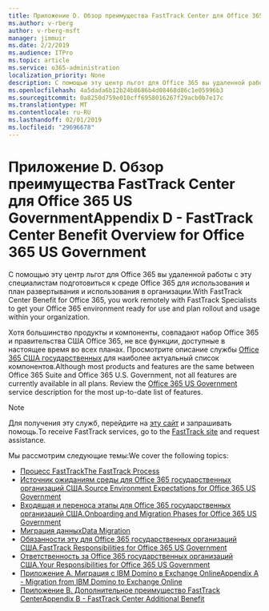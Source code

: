 ```yaml
---
title: Приложение D. Обзор преимущества FastTrack Center для Office 365 US Government
ms.author: v-rberg
author: v-rberg-msft
manager: jimmuir
ms.date: 2/2/2019
ms.audience: ITPro
ms.topic: article
ms.service: o365-administration
localization_priority: None
description: С помощью эту центр льгот для Office 365 вы удаленной работы с эту специалистам подготовиться к среде Office 365 для использования и план развертывания и использования в организации.
ms.openlocfilehash: 4a5dada6b12b24b8686b4d08468d86c1e05996b3
ms.sourcegitcommit: 0a8250d759e010cff6958016267f29acb0b7e17c
ms.translationtype: MT
ms.contentlocale: ru-RU
ms.lasthandoff: 02/01/2019
ms.locfileid: "29696678"
---
```

# <a name="appendix-d---fasttrack-center-benefit-overview-for-office-365-us-government"></a><span data-ttu-id="75542-103">Приложение D. Обзор преимущества FastTrack Center для Office 365 US Government</span><span class="sxs-lookup"><span data-stu-id="75542-103">Appendix D - FastTrack Center Benefit Overview for Office 365 US Government</span></span>

<span data-ttu-id="75542-104">С помощью эту центр льгот для Office 365 вы удаленной работы с эту специалистам подготовиться к среде Office 365 для использования и план развертывания и использования в организации.</span><span class="sxs-lookup"><span data-stu-id="75542-104">With FastTrack Center Benefit for Office 365, you work remotely with FastTrack Specialists to get your Office 365 environment ready for use and plan rollout and usage within your organization.</span></span> 
  
<span data-ttu-id="75542-p101">Хотя большинство продукты и компоненты, совпадают набор Office 365 и правительства США Office 365, не все функции, доступные в настоящее время во всех планах. Просмотрите описание службы [Office 365 США государственных](https://aka.ms/aboutgovcloud) для наиболее актуальный список компонентов.</span><span class="sxs-lookup"><span data-stu-id="75542-p101">Although most products and features are the same between Office 365 Suite and Office 365 U.S. Government, not all features are currently available in all plans. Review the [Office 365 US Government](https://aka.ms/aboutgovcloud) service description for the most up-to-date list of features.</span></span>

> [!NOTE]
> <span data-ttu-id="75542-107">Для получения эту служб, перейдите на [эту сайт](https://go.microsoft.com/fwlink/?linkid=780698) и запрашивать помощь.</span><span class="sxs-lookup"><span data-stu-id="75542-107">To receive FastTrack services, go to the [FastTrack site](https://go.microsoft.com/fwlink/?linkid=780698) and request assistance.</span></span>  

<span data-ttu-id="75542-108">Мы рассмотрим следующие темы:</span><span class="sxs-lookup"><span data-stu-id="75542-108">We cover the following topics:</span></span>
- [<span data-ttu-id="75542-109">Процесс FastTrack</span><span class="sxs-lookup"><span data-stu-id="75542-109">The FastTrack Process</span></span>](O365-fasttrack-process.md) 
- [<span data-ttu-id="75542-110">Источник ожиданиям среды для Office 365 государственных организаций США.</span><span class="sxs-lookup"><span data-stu-id="75542-110">Source Environment Expectations for Office 365 US Government</span></span>](US-Gov-appendix-source-environment-expectations.md)   
- [<span data-ttu-id="75542-111">Входящая и переноса этапы для Office 365 государственных организаций США.</span><span class="sxs-lookup"><span data-stu-id="75542-111">Onboarding and Migration Phases for Office 365 US Government</span></span>](US-Gov-appendix-onboarding-and-migration.md)
- [<span data-ttu-id="75542-112">Миграция данных</span><span class="sxs-lookup"><span data-stu-id="75542-112">Data Migration</span></span>](O365-data-migration.md)    
- [<span data-ttu-id="75542-113">Обязанности эту для Office 365 государственных организаций США.</span><span class="sxs-lookup"><span data-stu-id="75542-113">FastTrack Responsibilities for Office 365 US Government</span></span>](US-Gov-appendix-fasttrack-responsibilities.md)   
- [<span data-ttu-id="75542-114">Ответственность за Office 365 государственных организаций США.</span><span class="sxs-lookup"><span data-stu-id="75542-114">Your Responsibilities for Office 365 US Government</span></span>](US-Gov-appendix-your-responsibilities.md) 
- [<span data-ttu-id="75542-115">Приложение А. Миграция с IBM Domino в Exchange Online</span><span class="sxs-lookup"><span data-stu-id="75542-115">Appendix A - Migration from IBM Domino to Exchange Online</span></span>](O365-from-ibm-domino-to-exchange-online.md)   
- [<span data-ttu-id="75542-116">Приложение B. Дополнительное преимущество FastTrack Center</span><span class="sxs-lookup"><span data-stu-id="75542-116">Appendix B - FastTrack Center Additional Benefit</span></span>](O365-fasttrack-additional-benefits.md)



